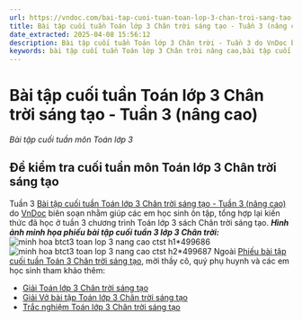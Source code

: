 ```yaml
---
url: https://vndoc.com/bai-tap-cuoi-tuan-toan-lop-3-chan-troi-sang-tao-tuan-3-nang-cao-305224
title: Bài tập cuối tuần Toán lớp 3 Chân trời sáng tạo - Tuần 3 (nâng cao) - Bài tập cuối tuần môn Toán lớp 3 - VnDoc.com
date_extracted: 2025-04-08 15:56:12
description: Bài tập cuối tuần Toán lớp 3 Chân trời - Tuần 3 do VnDoc biên soạn nhằm giúp các em học sinh ôn tập, tổng hợp lại kiến thức đã học ở tuần 3.
keywords: bài tập cuối tuần Toán lớp 3 Chân trời nâng cao,bài tập cuối tuần Toán lớp 3 chân trời tuần 3,phiếu bài tập Toán lớp 3 tuần 3,Đề kiểm tra cuối tuần môn toán lớp 3 Tuần 3,Đề kiểm tra cuối tuần môn toán lớp 3,giải bài tập Toán lớp 3,bài tập toán lớp 3,bài tập cuối tuần lớp 3,phiếu bài tập cuối tuần lớp 3 môn toán,bài tập cuối tuần lớp 3 chân trời,phiếu bài tập cuối tuần lớp 3,phiếu bài tập tuần 3 kntt
---
```


# Bài tập cuối tuần Toán lớp 3 Chân trời sáng tạo - Tuần 3 \(nâng cao\)
_Bài tập cuối tuần môn Toán lớp 3_
## Đề kiểm tra cuối tuần môn Toán lớp 3 Chân trời sáng tạo  
Tuần 3
[Bài tập cuối tuần Toán lớp 3 Chân trời sáng tạo - Tuần 3 \(nâng cao\)](<https://vndoc.com/bai-tap-cuoi-tuan-toan-lop-3-chan-troi-sang-tao-tuan-3-nang-cao-305224>) do [VnDoc](<https://vndoc.com/>) biên soạn nhằm giúp các em học sinh ôn tập, tổng hợp lại kiến thức đã học ở tuần 3 chương trình Toán lớp 3 sách Chân trời sáng tạo.
_**Hình ảnh minh họa phiếu bài tập cuối tuần 3 lớp 3 Chân trời:**_
![minh hoa btct3 toan lop 3 nang cao ctst h1*499686](https://i.vdoc.vn/data/image/2023/09/20/minh-hoa-btct3-toan-lop-3-nang-cao-ctst-h1.png)![minh hoa btct3 toan lop 3 nang cao ctst h2*499687](https://i.vdoc.vn/data/image/2023/09/20/minh-hoa-btct3-toan-lop-3-nang-cao-ctst-h2.png)
Ngoài [Phiếu bài tập cuối tuần Toán 3 Chân trời sáng tạo](<https://vndoc.com/bai-tap-cuoi-tuan-lop-3-mon-toan-chan-troi>), mời thầy cô, quý phụ huynh và các em học sinh tham khảo thêm:
  * [Giải Toán lớp 3 Chân trời sáng tạo](<https://vndoc.com/toan-lop-3-ctst-tap1>)
  * [Giải Vở bài tập Toán lớp 3 Chân trời sáng tạo](<https://vndoc.com/vo-bai-tap-toan-lop-3-chan-troi-sang-tao>)
  * [Trắc nghiệm Toán lớp 3 Chân trời sáng tạo](<https://vndoc.com/trac-nghiem-toan-3-ctst>)

